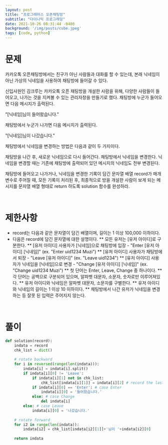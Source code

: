 ```yaml
---
layout: post
title: "프로그래머스 오픈채팅방"
subtitle: "다이나믹 프로그래밍"
date: 2021-10-26 08:31:44 -0400
background: '/img/posts/cube.jpeg'
tags: [code, python]
---
```

# 문제
카카오톡 오픈채팅방에서는 친구가 아닌 사람들과 대화를 할 수 있는데, 본래 닉네임이 아닌 가상의 닉네임을 사용하여 채팅방에 들어갈 수 있다.

신입사원인 김크루는 카카오톡 오픈 채팅방을 개설한 사람을 위해, 다양한 사람들이 들어오고, 나가는 것을 지켜볼 수 있는 관리자창을 만들기로 했다. 채팅방에 누군가 들어오면 다음 메시지가 출력된다.

"[닉네임]님이 들어왔습니다."

채팅방에서 누군가 나가면 다음 메시지가 출력된다.

"[닉네임]님이 나갔습니다."

채팅방에서 닉네임을 변경하는 방법은 다음과 같이 두 가지이다.

채팅방을 나간 후, 새로운 닉네임으로 다시 들어간다.
채팅방에서 닉네임을 변경한다.
닉네임을 변경할 때는 기존에 채팅방에 출력되어 있던 메시지의 닉네임도 전부 변경된다.

채팅방에 들어오고 나가거나, 닉네임을 변경한 기록이 담긴 문자열 배열 record가 매개변수로 주어질 때, 모든 기록이 처리된 후, 최종적으로 방을 개설한 사람이 보게 되는 메시지를 문자열 배열 형태로 return 하도록 solution 함수를 완성하라.

</br>

# 제한사항
* record는 다음과 같은 문자열이 담긴 배열이며, 길이는 1 이상 100,000 이하이다.
* 다음은 record에 담긴 문자열에 대한 설명이다.
** 모든 유저는 [유저 아이디]로 구분한다.
** [유저 아이디] 사용자가 [닉네임]으로 채팅방에 입장 - "Enter [유저 아이디] [닉네임]" (ex. "Enter uid1234 Muzi")
** [유저 아이디] 사용자가 채팅방에서 퇴장 - "Leave [유저 아이디]" (ex. "Leave uid1234")
** [유저 아이디] 사용자가 닉네임을 [닉네임]으로 변경 - "Change [유저 아이디] [닉네임]" (ex. "Change uid1234 Muzi")
** 첫 단어는 Enter, Leave, Change 중 하나이다.
** 각 단어는 공백으로 구분되어 있으며, 알파벳 대문자, 소문자, 숫자로만 이루어져있다.
** 유저 아이디와 닉네임은 알파벳 대문자, 소문자를 구별한다.
** 유저 아이디와 닉네임의 길이는 1 이상 10 이하이다.
** 채팅방에서 나간 유저가 닉네임을 변경하는 등 잘못 된 입력은 주어지지 않는다.

<br>

# 풀이

``` python
def solution(record):
    indata = record
    chk_list = dict()
    
    # rotate backward
    for i in reversed(range(len(indata))): 
        indata[i] = indata[i].split()
        if indata[i][0] != 'Leave': 
            if indata[i][1] not in chk_list: 
                chk_list[indata[i][1]] = indata[i][2] # record the last nickname
            if indata[i][0] == 'Enter': # case Enter
                indata[i][0] = '들어왔습니다.'
            else: # case Change
                del indata[i]
        else: # case Leave
            indata[i][0] = '나갔습니다.'
            
    # rotate forward            
    for i2 in range(len(indata)): 
        indata[i2] = chk_list[indata[i2][1]]+'님이 '+indata[i2][0] 
        
    return indata
```
